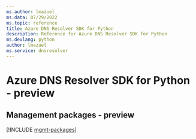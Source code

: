 ```yaml
---
ms.author: lmazuel
ms.data: 07/29/2022
ms.topic: reference
title: Azure DNS Resolver SDK for Python
description: Reference for Azure DNS Resolver SDK for Python
ms.devlang: python
author: lmazuel
ms.service: dnsresolver
---
```

# Azure DNS Resolver SDK for Python - preview

## Management packages - preview
[!INCLUDE [mgmt-packages](dns-resolver-mgmt-index.md)]
